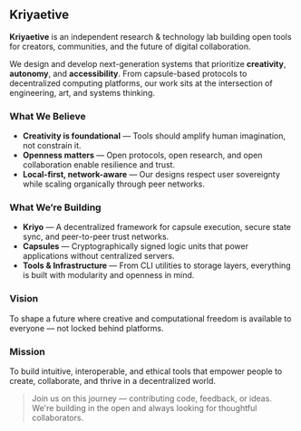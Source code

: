 ## Kriyaetive

**Kriyaetive** is an independent research & technology lab building open tools for creators, communities, and the future of digital collaboration.

We design and develop next-generation systems that prioritize **creativity**, **autonomy**, and **accessibility**. From capsule-based protocols to decentralized computing platforms, our work sits at the intersection of engineering, art, and systems thinking.


### What We Believe

* **Creativity is foundational** — Tools should amplify human imagination, not constrain it.
* **Openness matters** — Open protocols, open research, and open collaboration enable resilience and trust.
* **Local-first, network-aware** — Our designs respect user sovereignty while scaling organically through peer networks.


### What We’re Building

* **Kriyo** — A decentralized framework for capsule execution, secure state sync, and peer-to-peer trust networks.
* **Capsules** — Cryptographically signed logic units that power applications without centralized servers.
* **Tools & Infrastructure** — From CLI utilities to storage layers, everything is built with modularity and openness in mind.


### Vision

To shape a future where creative and computational freedom is available to everyone — not locked behind platforms.


### Mission

To build intuitive, interoperable, and ethical tools that empower people to create, collaborate, and thrive in a decentralized world.


> Join us on this journey — contributing code, feedback, or ideas. We're building in the open and always looking for thoughtful collaborators.
